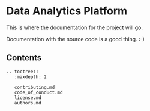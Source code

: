 # Data Analytics Platform

This is where the documentation for the project will go.

Documentation with the source code is a good thing. :-)

## Contents
```eval_rst
.. toctree::
   :maxdepth: 2

   contributing.md
   code_of_conduct.md
   license.md
   authors.md
```
